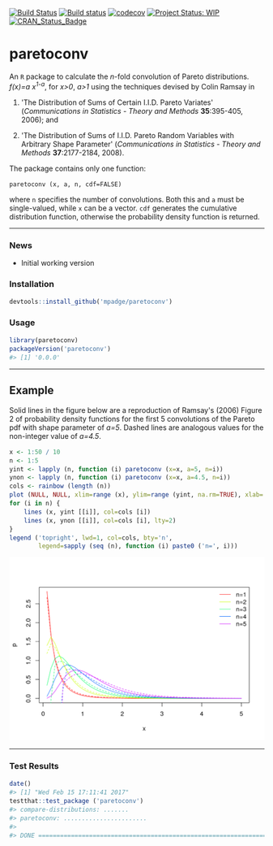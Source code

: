 [![Build Status](https://travis-ci.org/mpadge/paretoconv.svg)](https://travis-ci.org/mpadge/paretoconv) [![Build status](https://ci.appveyor.com/api/projects/status/github/mpadge/paretoconv?svg=true)](https://ci.appveyor.com/project/mpadge/paretoconv) [![codecov](https://codecov.io/gh/mpadge/paretoconv/branch/master/graph/badge.svg)](https://codecov.io/gh/mpadge/paretoconv) [![Project Status: WIP](http://www.repostatus.org/badges/0.1.0/wip.svg)](http://www.repostatus.org/#wip) [![CRAN\_Status\_Badge](http://www.r-pkg.org/badges/version/paretoconv)](http://cran.r-project.org/web/packages/paretoconv)

paretoconv
==========

An `R` package to calculate the *n*-fold convolution of Pareto distributions. *f(x)=a x<sup>1-a</sup>*, for *x&gt;0*, *a&gt;1* using the techniques devised by Colin Ramsay in

1.  'The Distribution of Sums of Certain I.I.D. Pareto Variates' (*Communications in Statistics - Theory and Methods* **35**:395-405, 2006); and

2.  'The Distribution of Sums of I.I.D. Pareto Random Variables with Arbitrary Shape Parameter' (*Communications in Statistics - Theory and Methods* **37**:2177-2184, 2008).

The package contains only one function:

    paretoconv (x, a, n, cdf=FALSE)

where `n` specifies the number of convolutions. Both this and `a` must be single-valued, while `x` can be a vector. `cdf` generates the cumulative distribution function, otherwise the probability density function is returned.

------------------------------------------------------------------------

### News

-   Initial working version

### Installation

``` r
devtools::install_github('mpadge/paretoconv')
```

### Usage

``` r
library(paretoconv)
packageVersion('paretoconv') 
#> [1] '0.0.0'
```

------------------------------------------------------------------------

Example
-------

Solid lines in the figure below are a reproduction of Ramsay's (2006) Figure 2 of probability density functions for the first 5 convolutions of the Pareto pdf with shape parameter of *a=5*. Dashed lines are analogous values for the non-integer value of *a=4.5*.

``` r
x <- 1:50 / 10
n <- 1:5
yint <- lapply (n, function (i) paretoconv (x=x, a=5, n=i))
ynon <- lapply (n, function (i) paretoconv (x=x, a=4.5, n=i))
cols <- rainbow (length (n))
plot (NULL, NULL, xlim=range (x), ylim=range (yint, na.rm=TRUE), xlab='x', ylab='p')
for (i in n) {
    lines (x, yint [[i]], col=cols [i])
    lines (x, ynon [[i]], col=cols [i], lty=2)
}
legend ('topright', lwd=1, col=cols, bty='n', 
        legend=sapply (seq (n), function (i) paste0 ('n=', i)))
```

![](./fig/README-example.png)

------------------------------------------------------------------------

### Test Results

``` r
date()
#> [1] "Wed Feb 15 17:11:41 2017"
testthat::test_package ('paretoconv')
#> compare-distributions: .......
#> paretoconv: .......................
#> 
#> DONE ===================================================================================================================
```
